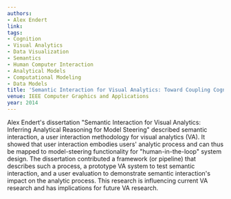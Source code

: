 ```yaml
---
authors:
- Alex Endert
link:
tags:
- Cognition
- Visual Analytics
- Data Visualization
- Semantics
- Human Computer Interaction
- Analytical Models
- Computational Modeling
- Data Models
title: 'Semantic Interaction for Visual Analytics: Toward Coupling Cognition and Computation.'
venue: IEEE Computer Graphics and Applications
year: 2014
---
```

Alex Endert's dissertation "Semantic Interaction for Visual Analytics: Inferring Analytical Reasoning for Model Steering" described semantic interaction, a user interaction methodology for visual analytics (VA). It showed that user interaction embodies users' analytic process and can thus be mapped to model-steering functionality for "human-in-the-loop" system design. The dissertation contributed a framework (or pipeline) that describes such a process, a prototype VA system to test semantic interaction, and a user evaluation to demonstrate semantic interaction's impact on the analytic process. This research is influencing current VA research and has implications for future VA research.